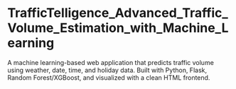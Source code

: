 # TrafficTelligence_Advanced_Traffic_Volume_Estimation_with_Machine_Learning
A machine learning-based web application that predicts traffic volume using weather, date, time, and holiday data. Built with Python, Flask, Random Forest/XGBoost, and visualized with a clean HTML frontend.

